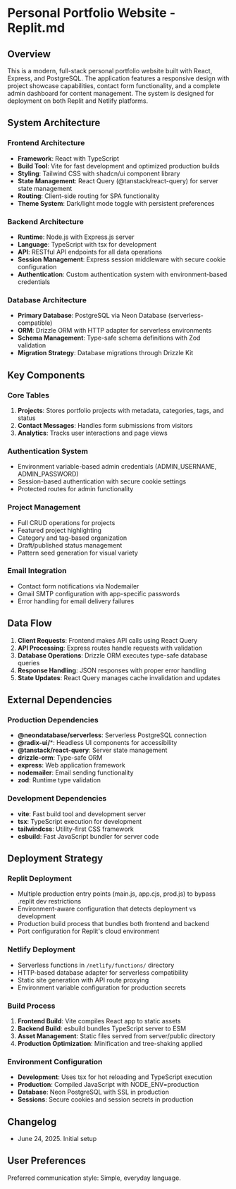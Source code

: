 # Personal Portfolio Website - Replit.md

## Overview

This is a modern, full-stack personal portfolio website built with React, Express, and PostgreSQL. The application features a responsive design with project showcase capabilities, contact form functionality, and a complete admin dashboard for content management. The system is designed for deployment on both Replit and Netlify platforms.

## System Architecture

### Frontend Architecture
- **Framework**: React with TypeScript
- **Build Tool**: Vite for fast development and optimized production builds
- **Styling**: Tailwind CSS with shadcn/ui component library
- **State Management**: React Query (@tanstack/react-query) for server state management
- **Routing**: Client-side routing for SPA functionality
- **Theme System**: Dark/light mode toggle with persistent preferences

### Backend Architecture
- **Runtime**: Node.js with Express.js server
- **Language**: TypeScript with tsx for development
- **API**: RESTful API endpoints for all data operations
- **Session Management**: Express session middleware with secure cookie configuration
- **Authentication**: Custom authentication system with environment-based credentials

### Database Architecture
- **Primary Database**: PostgreSQL via Neon Database (serverless-compatible)
- **ORM**: Drizzle ORM with HTTP adapter for serverless environments
- **Schema Management**: Type-safe schema definitions with Zod validation
- **Migration Strategy**: Database migrations through Drizzle Kit

## Key Components

### Core Tables
1. **Projects**: Stores portfolio projects with metadata, categories, tags, and status
2. **Contact Messages**: Handles form submissions from visitors
3. **Analytics**: Tracks user interactions and page views

### Authentication System
- Environment variable-based admin credentials (ADMIN_USERNAME, ADMIN_PASSWORD)
- Session-based authentication with secure cookie settings
- Protected routes for admin functionality

### Project Management
- Full CRUD operations for projects
- Featured project highlighting
- Category and tag-based organization
- Draft/published status management
- Pattern seed generation for visual variety

### Email Integration
- Contact form notifications via Nodemailer
- Gmail SMTP configuration with app-specific passwords
- Error handling for email delivery failures

## Data Flow

1. **Client Requests**: Frontend makes API calls using React Query
2. **API Processing**: Express routes handle requests with validation
3. **Database Operations**: Drizzle ORM executes type-safe database queries
4. **Response Handling**: JSON responses with proper error handling
5. **State Updates**: React Query manages cache invalidation and updates

## External Dependencies

### Production Dependencies
- **@neondatabase/serverless**: Serverless PostgreSQL connection
- **@radix-ui/***: Headless UI components for accessibility
- **@tanstack/react-query**: Server state management
- **drizzle-orm**: Type-safe ORM
- **express**: Web application framework
- **nodemailer**: Email sending functionality
- **zod**: Runtime type validation

### Development Dependencies
- **vite**: Fast build tool and development server
- **tsx**: TypeScript execution for development
- **tailwindcss**: Utility-first CSS framework
- **esbuild**: Fast JavaScript bundler for server code

## Deployment Strategy

### Replit Deployment
- Multiple production entry points (main.js, app.cjs, prod.js) to bypass .replit dev restrictions
- Environment-aware configuration that detects deployment vs development
- Production build process that bundles both frontend and backend
- Port configuration for Replit's cloud environment

### Netlify Deployment
- Serverless functions in `/netlify/functions/` directory
- HTTP-based database adapter for serverless compatibility
- Static site generation with API route proxying
- Environment variable configuration for production secrets

### Build Process
1. **Frontend Build**: Vite compiles React app to static assets
2. **Backend Build**: esbuild bundles TypeScript server to ESM
3. **Asset Management**: Static files served from server/public directory
4. **Production Optimization**: Minification and tree-shaking applied

### Environment Configuration
- **Development**: Uses tsx for hot reloading and TypeScript execution
- **Production**: Compiled JavaScript with NODE_ENV=production
- **Database**: Neon PostgreSQL with SSL in production
- **Sessions**: Secure cookies and session secrets in production

## Changelog
- June 24, 2025. Initial setup

## User Preferences

Preferred communication style: Simple, everyday language.